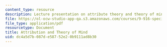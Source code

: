 ```yaml
---
content_type: resource
description: Lecture presentation on attribute theory and theory of mind.
file: https://ol-ocw-studio-app-qa.s3.amazonaws.com/courses/9-916-special-topics-social-animals-fall-2009/dc4a5d7b087de58752e20b9111ad8b30_MIT9_916F09_lec06.pdf
file_type: application/pdf
resourcetype: Document
title: Attribution and Theory of Mind
uid: dc4a5d7b-087d-e587-52e2-0b9111ad8b30
---
```

